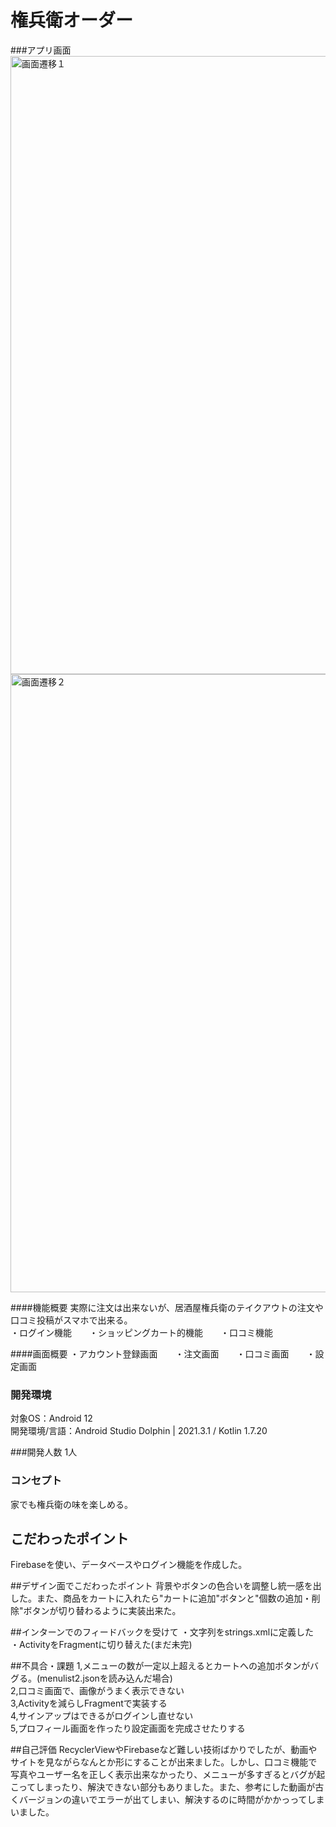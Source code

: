 # 権兵衛オーダー
###アプリ画面
<img width="989" alt="画面遷移１" src="https://user-images.githubusercontent.com/87113276/199092705-af5145d9-0915-43d7-a10d-1b322f1a0f32.png">
<img width="989" alt="画面遷移２" src="https://user-images.githubusercontent.com/87113276/199092711-feb47184-89f0-4cd3-a0cf-bf9bf64f5a85.png">

####機能概要
実際に注文は出来ないが、居酒屋権兵衛のテイクアウトの注文や口コミ投稿がスマホで出来る。  
・ログイン機能　　・ショッピングカート的機能　　・口コミ機能

####画面概要 
・アカウント登録画面　　・注文画面　　・口コミ画面　　・設定画面  

### 開発環境
対象OS：Android 12  
開発環境/言語：Android Studio Dolphin | 2021.3.1 /  Kotlin 1.7.20

###開発人数
1人

### コンセプト
家でも権兵衛の味を楽しめる。  

## こだわったポイント
Firebaseを使い、データベースやログイン機能を作成した。

##デザイン面でこだわったポイント
背景やボタンの色合いを調整し統一感を出した。また、商品をカートに入れたら"カートに追加"ボタンと"個数の追加・削除"ボタンが切り替わるように実装出来た。  

##インターンでのフィードバックを受けて 
・文字列をstrings.xmlに定義した  
・ActivityをFragmentに切り替えた(まだ未完)  

##不具合・課題
1,メニューの数が一定以上超えるとカートへの追加ボタンがバグる。(menulist2.jsonを読み込んだ場合)    
2,口コミ画面で、画像がうまく表示できない  
3,Activityを減らしFragmentで実装する  
4,サインアップはできるがログインし直せない  
5,プロフィール画面を作ったり設定画面を完成させたりする  

##自己評価
RecyclerViewやFirebaseなど難しい技術ばかりでしたが、動画やサイトを見ながらなんとか形にすることが出来ました。しかし、口コミ機能で写真やユーザー名を正しく表示出来なかったり、メニューが多すぎるとバグが起こってしまったり、解決できない部分もありました。また、参考にした動画が古くバージョンの違いでエラーが出てしまい、解決するのに時間がかかっってしまいました。 